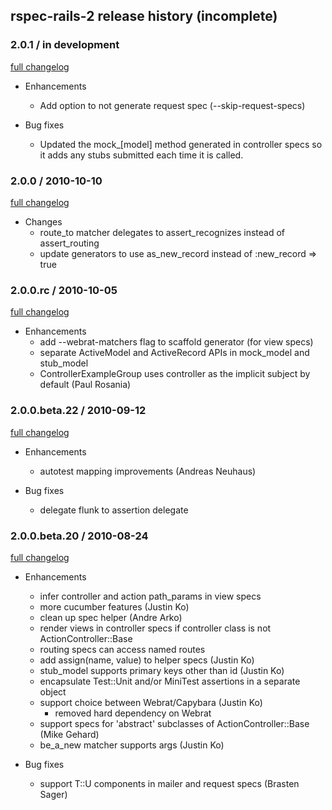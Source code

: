 ## rspec-rails-2 release history (incomplete)

### 2.0.1 / in development

[full changelog](http://github.com/rspec/rspec-rails/compare/v2.0.0...master)

* Enhancements
  * Add option to not generate request spec (--skip-request-specs)

* Bug fixes
  * Updated the mock_[model] method generated in controller specs so it adds
    any stubs submitted each time it is called.

### 2.0.0 / 2010-10-10

[full changelog](http://github.com/rspec/rspec-rails/compare/v2.0.0.rc...v2.0.0)

* Changes
  * route_to matcher delegates to assert_recognizes instead of assert_routing
  * update generators to use as_new_record instead of :new_record => true

### 2.0.0.rc / 2010-10-05

[full changelog](http://github.com/rspec/rspec-rails/compare/v2.0.0.beta.22...v2.0.0.rc)

* Enhancements
  * add --webrat-matchers flag to scaffold generator (for view specs)
  * separate ActiveModel and ActiveRecord APIs in mock_model and stub_model
  * ControllerExampleGroup uses controller as the implicit subject by default (Paul Rosania)

### 2.0.0.beta.22 / 2010-09-12

[full changelog](http://github.com/rspec/rspec-rails/compare/v2.0.0.beta.20...v2.0.0.beta.22)

* Enhancements
  * autotest mapping improvements (Andreas Neuhaus)

* Bug fixes
  * delegate flunk to assertion delegate

### 2.0.0.beta.20 / 2010-08-24

[full changelog](http://github.com/rspec/rspec-rails/compare/v2.0.0.beta.19...v2.0.0.beta.20)

* Enhancements
  * infer controller and action path_params in view specs
  * more cucumber features (Justin Ko)
  * clean up spec helper (Andre Arko)
  * render views in controller specs if controller class is not
    ActionController::Base
  * routing specs can access named routes
  * add assign(name, value) to helper specs (Justin Ko)
  * stub_model supports primary keys other than id (Justin Ko)
  * encapsulate Test::Unit and/or MiniTest assertions in a separate object
  * support choice between Webrat/Capybara (Justin Ko)
    * removed hard dependency on Webrat
  * support specs for 'abstract' subclasses of ActionController::Base (Mike Gehard)
  * be_a_new matcher supports args (Justin Ko)

* Bug fixes
  * support T::U components in mailer and request specs (Brasten Sager)
